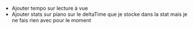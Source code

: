 - Ajouter tempo sur lecture à vue
- Ajouter stats sur piano sur le deltaTime que je stocke dans la stat mais je ne fais rien avec pour le moment
